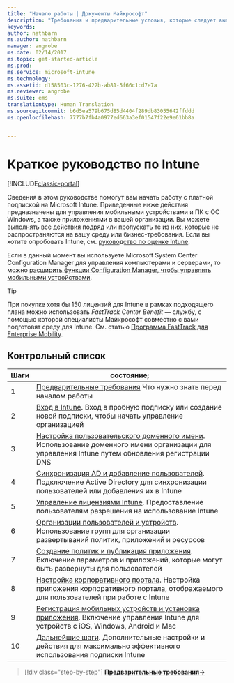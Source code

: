 ```yaml
---
title: "Начало работы | Документы Майкрософт"
description: "Требования и предварительные условия, которые следует выполнить перед использованием подписки Intune."
keywords: 
author: nathbarn
ms.author: nathbarn
manager: angrobe
ms.date: 02/14/2017
ms.topic: get-started-article
ms.prod: 
ms.service: microsoft-intune
ms.technology: 
ms.assetid: d158503c-1276-422b-ab81-5f66c1cd7e7a
ms.reviewer: angrobe
ms.suite: ems
translationtype: Human Translation
ms.sourcegitcommit: b6d5ea579b675d85d4404f289db83055642ffddd
ms.openlocfilehash: 7777b7fb4a0977ed663a3ef01547f22e9e61bb8a


---
```



# <a name="intune-quick-start-guide"></a>Краткое руководство по Intune

[!INCLUDE[classic-portal](../includes/classic-portal.md)]

Сведения в этом руководстве помогут вам начать работу с платной подпиской на Microsoft Intune. Приведенные ниже действия предназначены для управления мобильными устройствами и ПК с ОС Windows, а также приложениями в вашей организации. Вы можете выполнять все действия подряд или пропускать те из них, которые не распространяются на вашу среду или бизнес-требования. Если вы хотите опробовать Intune, см. [руководство по оценке Intune](/intune/understand-explore/get-started-with-a-30-day-trial-of-microsoft-intune).  

Если в данный момент вы используете Microsoft System Center Configuration Manager для управления компьютерами и серверами, то можно [расширить функции Configuration Manager, чтобы управлять мобильными устройствами](https://docs.microsoft.com/sccm/mdm/understand/choose-between-standalone-intune-and-hybrid-mobile-device-management).

>[!TIP]
>При покупке хотя бы 150 лицензий для Intune в рамках подходящего плана можно использовать *FastTrack Center Benefit* — службу, c помощью которой специалисты Майкрософт совместно c вами подготовят среду для Intune. См. статью [Программа FastTrack для Enterprise Mobility](https://docs.microsoft.com/enterprise-mobility-security/Solutions/enterprise-mobility-fasttrack-program).

## <a name="checklist"></a>Контрольный список

| Шаги | состояние;  |
| ------------- |-------------|
| 1  | [Предварительные требования](what-to-know-before-you-start-microsoft-intune.md) Что нужно знать перед началом работы|
| 2 |  [Вход в Intune](start-with-a-paid-subscription-to-microsoft-intune-step-1.md). Вход в пробную подписку или создание новой подписки, чтобы начать управление организацией   |  
| 3 | [Настройка пользовательского доменного имени](start-with-a-paid-subscription-to-microsoft-intune-step-2.md). Использование доменного имени организации для управления Intune путем обновления регистрации DNS   |
| 4 | [Синхронизация AD и добавление пользователей](start-with-a-paid-subscription-to-microsoft-intune-step-3.md). Подключение Active Directory для синхронизации пользователей или добавления их в Intune  |
| 5 | [Управление лицензиями Intune](start-with-a-paid-subscription-to-microsoft-intune-step-4.md). Предоставление пользователям разрешения на использование Intune|
| 6 | [Организации пользователей и устройств](start-with-a-paid-subscription-to-microsoft-intune-step-5.md). Использование групп для организации развертываний политик, приложений и ресурсов |
| 7 | [Создание политик и публикация приложения](start-with-a-paid-subscription-to-microsoft-intune-step-6.md). Включение параметров и приложений, которые могут быть развернуты для пользователей |
| 8 | [Настройка корпоративного портала](start-with-a-paid-subscription-to-microsoft-intune-step-7.md). Настройка приложения корпоративного портала, отображаемого для пользователей при работе с Intune  |
| 9 | [Регистрация мобильных устройств и установка приложения](start-with-a-paid-subscription-to-microsoft-intune-step-8.md). Включение управления Intune для устройств с iOS, Windows, Android и Mac |
|10 | [Дальнейшие шаги](post-configuration-tasks.md). Дополнительные настройки и действия для максимально эффективного использования подписки Intune|


>[!div class="step-by-step"]
[**Предварительные требования**&rarr;](what-to-know-before-you-start-microsoft-intune.md)



<!--HONumber=Dec16_HO2-->


